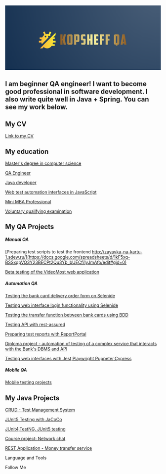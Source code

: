 
![Header](https://github.com/YuriKopshev/YuriKopshev/blob/main/assets/QA1.png)

## I am beginner QA engineer! I want to become good professional in software development. I also write quite well in Java + Spring. You can see my work below. 
## My CV
[Link to my CV](https://drive.google.com/file/d/1rJKngFKQ0CnLE-IKiLeC4suC5k0HA_2S/view?usp=sharing)

## My education
[Master's degree in computer science](https://drive.google.com/file/d/1UCnak8IqvwSogLfcSScxF5fMcCqPbvUX/view?usp=sharing)

[QA Engineer](https://drive.google.com/file/d/12RYWRP6Pnxw6AnqB3v3ZCCcH6BrcTI2E/view?usp=sharing)

[Java developer]()

[Web test automation interfaces in JavaScript](https://drive.google.com/file/d/1JnT0A0oCS-RK2JfANOK07iKFcbBk7eZV/view?usp=sharing)

[Mini MBA Professional](https://drive.google.com/file/d/1gjZvPB-sZYVnvr_ad0cR5TBKeC3N0SNP/view?usp=sharing)

[Voluntary qualifying examination](https://drive.google.com/file/d/11ZtjnJG1BHqynrMTvblDny_9NnHekbwJ/view?usp=sharing)

## My QA Projects
##### Manual OA
[Preparing test scripts to test the frontend http://zayavka-na-kartu-1.sdew.ru/](https://docs.google.com/spreadsheets/d/1kF5xq-BSSxqpVQ3Y23BECPt2Qu3Yb_bUECfi1yJmAfo/edit#gid=0)

[Beta testing of the VideoMost web application](https://drive.google.com/file/d/13U3zfFQyYOqCfhESMpZ7wfxgimBYhJzt/view?usp=sharing)

##### Automation QA
[Testing the bank card delivery order form on Selenide](https://github.com/YuriKopshev/2.3.1-Patterns)

[Testing web interface login functionality using Selenide](https://github.com/YuriKopshev/-2.3.2-Patterns)

[Testing the transfer function between bank cards using BDD](https://github.com/YuriKopshev/Akita-BDD)

[Testing API with rest-assured](https://github.com/YuriKopshev/APISqlTest)

[Preparing test reports with ReportPortal](https://github.com/YuriKopshev/ReportPortal)

[Diploma project - automation of testing of a complex service that interacts with the Bank's DBMS and API](https://github.com/YuriKopshev/DiplomQA-Automation)

[Testing web interfaces with Jest,Playwright Puppeter,Cypress](https://github.com/YuriKopshev/jsaqa-code)

##### Mobile QA

[Mobile testing projects]()

## My Java Projects
[CRUD - Test Management System](https://github.com/YuriKopshev/Homework-14)

[JUnit5 Testing with JaCoCo](https://github.com/YuriKopshev/Homework8)

[JUnit4,TestNG, JUnit5 testing](https://github.com/YuriKopshev/CashbackHacker)

[Course project: Network chat](https://github.com/YuriKopshev/OnlineChat)

[REST Application - Money transfer service](https://github.com/YuriKopshev/CardTransferApplication)




Language and Tools


Follow Me
